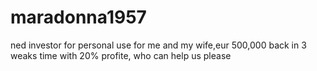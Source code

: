 # maradonna1957
ned investor for personal use for me and my wife,eur 500,000 back in 3 weaks time with 20% profite, who can help us please 

